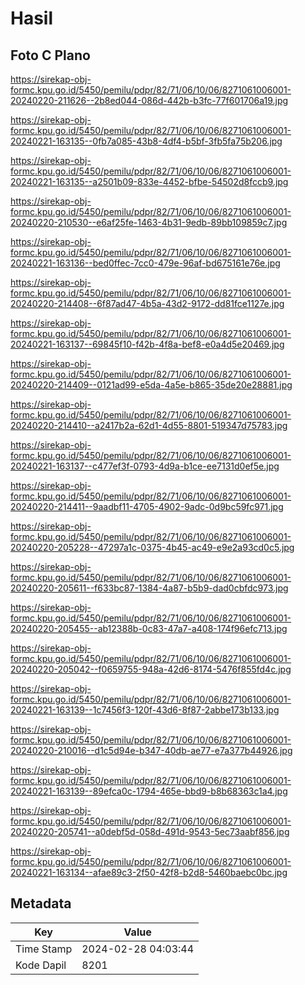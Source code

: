 # Hasil

## Foto C Plano

https://sirekap-obj-formc.kpu.go.id/5450/pemilu/pdpr/82/71/06/10/06/8271061006001-20240220-211626--2b8ed044-086d-442b-b3fc-77f601706a19.jpg

https://sirekap-obj-formc.kpu.go.id/5450/pemilu/pdpr/82/71/06/10/06/8271061006001-20240221-163135--0fb7a085-43b8-4df4-b5bf-3fb5fa75b206.jpg

https://sirekap-obj-formc.kpu.go.id/5450/pemilu/pdpr/82/71/06/10/06/8271061006001-20240221-163135--a2501b09-833e-4452-bfbe-54502d8fccb9.jpg

https://sirekap-obj-formc.kpu.go.id/5450/pemilu/pdpr/82/71/06/10/06/8271061006001-20240220-210530--e6af25fe-1463-4b31-9edb-89bb109859c7.jpg

https://sirekap-obj-formc.kpu.go.id/5450/pemilu/pdpr/82/71/06/10/06/8271061006001-20240221-163136--bed0ffec-7cc0-479e-96af-bd675161e76e.jpg

https://sirekap-obj-formc.kpu.go.id/5450/pemilu/pdpr/82/71/06/10/06/8271061006001-20240220-214408--6f87ad47-4b5a-43d2-9172-dd81fce1127e.jpg

https://sirekap-obj-formc.kpu.go.id/5450/pemilu/pdpr/82/71/06/10/06/8271061006001-20240221-163137--69845f10-f42b-4f8a-bef8-e0a4d5e20469.jpg

https://sirekap-obj-formc.kpu.go.id/5450/pemilu/pdpr/82/71/06/10/06/8271061006001-20240220-214409--0121ad99-e5da-4a5e-b865-35de20e28881.jpg

https://sirekap-obj-formc.kpu.go.id/5450/pemilu/pdpr/82/71/06/10/06/8271061006001-20240220-214410--a2417b2a-62d1-4d55-8801-519347d75783.jpg

https://sirekap-obj-formc.kpu.go.id/5450/pemilu/pdpr/82/71/06/10/06/8271061006001-20240221-163137--c477ef3f-0793-4d9a-b1ce-ee7131d0ef5e.jpg

https://sirekap-obj-formc.kpu.go.id/5450/pemilu/pdpr/82/71/06/10/06/8271061006001-20240220-214411--9aadbf11-4705-4902-9adc-0d9bc59fc971.jpg

https://sirekap-obj-formc.kpu.go.id/5450/pemilu/pdpr/82/71/06/10/06/8271061006001-20240220-205228--47297a1c-0375-4b45-ac49-e9e2a93cd0c5.jpg

https://sirekap-obj-formc.kpu.go.id/5450/pemilu/pdpr/82/71/06/10/06/8271061006001-20240220-205611--f633bc87-1384-4a87-b5b9-dad0cbfdc973.jpg

https://sirekap-obj-formc.kpu.go.id/5450/pemilu/pdpr/82/71/06/10/06/8271061006001-20240220-205455--ab12388b-0c83-47a7-a408-174f96efc713.jpg

https://sirekap-obj-formc.kpu.go.id/5450/pemilu/pdpr/82/71/06/10/06/8271061006001-20240220-205042--f0659755-948a-42d6-8174-5476f855fd4c.jpg

https://sirekap-obj-formc.kpu.go.id/5450/pemilu/pdpr/82/71/06/10/06/8271061006001-20240221-163139--1c7456f3-120f-43d6-8f87-2abbe173b133.jpg

https://sirekap-obj-formc.kpu.go.id/5450/pemilu/pdpr/82/71/06/10/06/8271061006001-20240220-210016--d1c5d94e-b347-40db-ae77-e7a377b44926.jpg

https://sirekap-obj-formc.kpu.go.id/5450/pemilu/pdpr/82/71/06/10/06/8271061006001-20240221-163139--89efca0c-1794-465e-bbd9-b8b68363c1a4.jpg

https://sirekap-obj-formc.kpu.go.id/5450/pemilu/pdpr/82/71/06/10/06/8271061006001-20240220-205741--a0debf5d-058d-491d-9543-5ec73aabf856.jpg

https://sirekap-obj-formc.kpu.go.id/5450/pemilu/pdpr/82/71/06/10/06/8271061006001-20240221-163134--afae89c3-2f50-42f8-b2d8-5460baebc0bc.jpg


## Metadata

| Key        | Value               |
| ---------- | ------------------- |
| Time Stamp | 2024-02-28 04:03:44 |
| Kode Dapil | 8201                |



